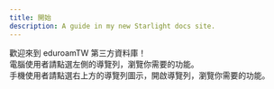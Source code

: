 ```yaml
---
title: 開始
description: A guide in my new Starlight docs site.
---
```


歡迎來到 eduroamTW 第三方資料庫！<br>
電腦使用者請點選左側的導覽列，瀏覽你需要的功能。<br>
手機使用者請點選右上方的導覽列圖示，開啟導覽列，瀏覽你需要的功能。